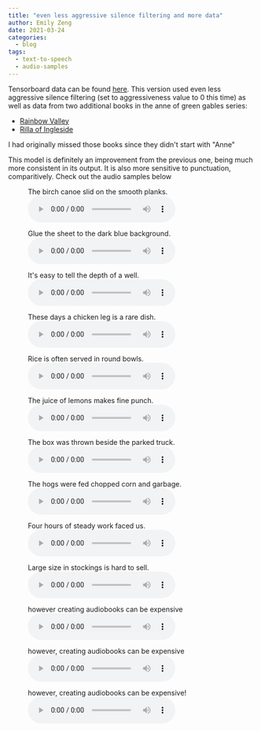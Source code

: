 ```yaml
---
title: "even less aggressive silence filtering and more data"
author: Emily Zeng
date: 2021-03-24
categories:
  - blog
tags:
  - text-to-speech
  - audio-samples
---
```


Tensorboard data can be found [here](https://tensorboard.dev/experiment/L7nvx6uGTgqabdQB934lLw/). This version used even less aggressive silence filtering (set to aggressiveness value to 0 this time) as well as data from two additional books in the anne of green gables series:

- [Rainbow Valley](https://librivox.org/rainbow-valley-version-2-by-lucy-maud-montgomery/)
- [Rilla of Ingleside](https://librivox.org/rilla-of-ingleside-by-lucy-maud-montgomery/)

I had originally missed those books since they didn't start with "Anne"

This model is definitely an improvement from the previous one, being much more consistent in its output. It is also more sensitive to punctuation, comparitively. Check out the audio samples below

<figure>
  <figcaption>The birch canoe slid on the smooth planks.</figcaption>
  <audio
      controls
      src="/assets/audio/ksavage-6/0.wav">
        Your browser does not support the
        <code>audio</code> element.
  </audio>
</figure>

<figure>
  <figcaption>Glue the sheet to the dark blue background.</figcaption>
  <audio
      controls
      src="/assets/audio/ksavage-6/1.wav">
          Your browser does not support the
          <code>audio</code> element.
  </audio>
</figure>

<figure>
  <figcaption>It's easy to tell the depth of a well.</figcaption>
  <audio
      controls
      src="/assets/audio/ksavage-6/2.wav">
          Your browser does not support the
          <code>audio</code> element.
  </audio>
</figure>

<figure>
  <figcaption>These days a chicken leg is a rare dish.</figcaption>
  <audio
      controls
      src="/assets/audio/ksavage-6/3.wav">
          Your browser does not support the
          <code>audio</code> element.
  </audio>
</figure>

<figure>
  <figcaption>Rice is often served in round bowls.</figcaption>
  <audio
      controls
      src="/assets/audio/ksavage-6/4.wav">
          Your browser does not support the
          <code>audio</code> element.
  </audio>
</figure>

<figure>
  <figcaption>The juice of lemons makes fine punch.</figcaption>
  <audio
      controls
      src="/assets/audio/ksavage-6/5.wav">
          Your browser does not support the
          <code>audio</code> element.
  </audio>
</figure>

<figure>
  <figcaption>The box was thrown beside the parked truck.</figcaption>
  <audio
      controls
      src="/assets/audio/ksavage-6/6.wav">
          Your browser does not support the
          <code>audio</code> element.
  </audio>
</figure>

<figure>
  <figcaption>The hogs were fed chopped corn and garbage.</figcaption>
  <audio
      controls
      src="/assets/audio/ksavage-6/7.wav">
          Your browser does not support the
          <code>audio</code> element.
  </audio>
</figure>

<figure>
  <figcaption>Four hours of steady work faced us.</figcaption>
  <audio
      controls
      src="/assets/audio/ksavage-6/8.wav">
          Your browser does not support the
          <code>audio</code> element.
  </audio>
</figure>

<figure>
  <figcaption>Large size in stockings is hard to sell.</figcaption>
  <audio
      controls
      src="/assets/audio/ksavage-6/9.wav">
          Your browser does not support the
          <code>audio</code> element.
  </audio>
</figure>

<figure>
  <figcaption>however creating audiobooks can be expensive</figcaption>
  <audio
      controls
      src="/assets/audio/ksavage-6/100.wav">
          Your browser does not support the
          <code>audio</code> element.
  </audio>
</figure>
<figure>
  <figcaption>however, creating audiobooks can be expensive</figcaption>
  <audio
      controls
      src="/assets/audio/ksavage-6/101.wav">
          Your browser does not support the
          <code>audio</code> element.
  </audio>
</figure>
<figure>
  <figcaption>however, creating audiobooks can be expensive!</figcaption>
  <audio
      controls
      src="/assets/audio/ksavage-6/102.wav">
          Your browser does not support the
          <code>audio</code> element.
  </audio>
</figure>